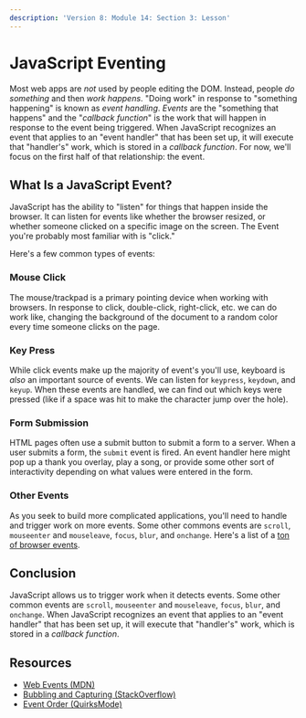 ```yaml
---
description: 'Version 8: Module 14: Section 3: Lesson'
---
```


# JavaScript Eventing

Most web apps are _not_ used by people editing the DOM. Instead, people _do something_ and then _work happens_. "Doing work" in response to "something happening" is known as _event handling_. _Events_ are the "something that happens" and the "_callback function_" is the work that will happen in response to the event being triggered. When JavaScript recognizes an event that applies to an "event handler" that has been set up, it will execute that "handler's" work, which is stored in a _callback function_. For now, we'll focus on the first half of that relationship: the event.

## What Is a JavaScript Event?

JavaScript has the ability to "listen" for things that happen inside the browser. It can listen for events like whether the browser resized, or whether someone clicked on a specific image on the screen. The Event you're probably most familiar with is "click."

Here's a few common types of events:

### Mouse Click

The mouse/trackpad is a primary pointing device when working with browsers. In response to click, double-click, right-click, etc. we can do work like, changing the background of the document to a random color every time someone clicks on the page.

### Key Press

While click events make up the majority of event's you'll use, keyboard is _also_ an important source of events. We can listen for `keypress`, `keydown`, and `keyup`. When these events are handled, we can find out which keys were pressed \(like if a space was hit to make the character jump over the hole\).

### Form Submission

HTML pages often use a submit button to submit a form to a server. When a user submits a form, the `submit` event is fired. An event handler here might pop up a thank you overlay, play a song, or provide some other sort of interactivity depending on what values were entered in the form.

### Other Events

As you seek to build more complicated applications, you'll need to handle and trigger work on more events. Some other commons events are `scroll`, `mouseenter` and `mouseleave`, `focus`, `blur`, and `onchange`. Here's a list of a [ton of browser events](http://help.dottoro.com/larrqqck.php).

## Conclusion

JavaScript allows us to trigger work when it detects events. Some other common events are `scroll`, `mouseenter` and `mouseleave`, `focus`, `blur`, and `onchange`. When JavaScript recognizes an event that applies to an "event handler" that has been set up, it will execute that "handler's" work, which is stored in a _callback function_.

## Resources

* [Web Events \(MDN\)](https://developer.mozilla.org/en-US/docs/Web/Events)
* [Bubbling and Capturing \(StackOverflow\)](http://stackoverflow.com/questions/4616694/what-is-event-bubbling-and-capturing)
* [Event Order \(QuirksMode\)](http://www.quirksmode.org/js/events_order.html)

